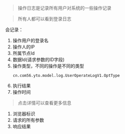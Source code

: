> 操作日志是记录所有用户对系统的一些操作记录

> 所有人都可以看到登录日志

会记录：
1. 操作用户的登录名
2. 操作人的IP
3. 所属节点Id
4. 数据Id(请求参数的ID字段)
5. 操作类型，不同的操作是不同的类型
    ```
    cn.com56.yto.model.log.UserOperateLogV1.OptType
    ```
6. 执行结果
7. 操作时间


>  点击详情可以查看更多信息

1. 浏览器标识
2. 请求的所有参数
3. 响应结果
